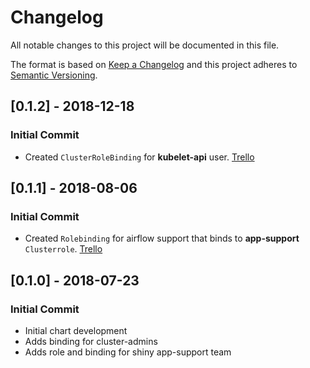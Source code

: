 # Changelog
All notable changes to this project will be documented in this file.

The format is based on [Keep a Changelog](http://keepachangelog.com/en/1.0.0/)
and this project adheres to [Semantic Versioning](http://semver.org/spec/v2.0.0.html).

## [0.1.2] - 2018-12-18
### Initial Commit
- Created `ClusterRoleBinding` for __kubelet-api__ user. [Trello](https://trello.com/c/YNDTzEIx)

## [0.1.1] - 2018-08-06
### Initial Commit
- Created `Rolebinding` for airflow support that binds to __app-support__ `Clusterrole`. [Trello](https://trello.com/c/Tq1xQCf3)

## [0.1.0] - 2018-07-23
### Initial Commit
- Initial chart development
- Adds binding for cluster-admins
- Adds role and binding for shiny app-support team
